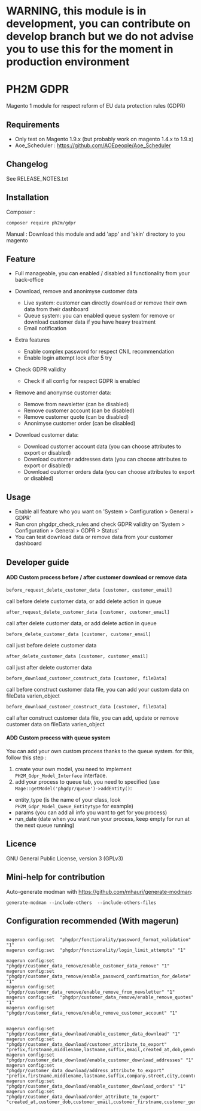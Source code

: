 # WARNING, this module is in development, you can contribute on develop branch but we do not advise you to use this for the moment in production environment

# PH2M GDPR

Magento 1 module for respect reform of EU data protection rules (GDPR)


## Requirements

- Only test on Magento 1.9.x (but probably work on magento 1.4.x to 1.9.x)
- Aoe_Scheduler : https://github.com/AOEpeople/Aoe_Scheduler

## Changelog 
See RELEASE_NOTES.txt

## Installation
Composer :
```
composer require ph2m/gdpr
```
Manual :
Download this module and add 'app' and 'skin' directory to you magento

## Feature
- Full manageable, you can enabled / disabled all functionality from your back-office
- Download, remove and anonimyse customer data
    - Live system: customer can directly download or remove their own data from their dashboard
    - Queue system: you can enabled queue system for remove or download customer data if you have heavy treatment
    - Email notification 
- Extra features 
    - Enable complex password for respect CNIL recommendation 
    - Enable login attempt lock after 5 try
- Check GDPR validity
    - Check if all config for respect GDPR is enabled
    
- Remove and anonymse customer data:
    - Remove from newsletter (can be disabled)
    - Remove customer account (can be disabled)
    - Remove customer quote (can be disabled)
    - Anonimyse customer order (can be disabled)
- Download customer data:
    - Download customer account data (you can choose attributes to export or disabled)
    - Download customer addresses data (you can choose attributes to export or disabled)
    - Download customer orders data (you can choose attributes to export or disabled)
   
## Usage
- Enable all feature who you want on 'System > Configuration > General > GDPR'
- Run cron phgdpr_check_rules and check GDPR validity on 'System > Configuration > General > GDPR > Status'
- You can test download data or remove data from your customer dashboard

## Developer guide
#### ADD Custom process before / after customer download or remove data

```
before_request_delete_customer_data [customer, customer_email]
```
call before delete customer data, or add delete action in queue

```
after_request_delete_customer_data [customer, customer_email]
```
call after delete customer data, or add delete action in queue

```
before_delete_customer_data [customer, customer_email]
```
call just before delete customer data

```
after_delete_customer_data [customer, customer_email]
```
call just after delete customer data

```
before_download_customer_construct_data [customer, fileData]
```
call before construct customer data file, you can add your custom data on fileData varien_object

```
before_download_customer_construct_data [customer, fileData]
```
call after construct customer data file, you can add, update or remove customer data on fileData varien_object

#### ADD Custom process with queue system
You can add your own custom process thanks to the queue system. for this, follow this step :
1. create your own model, you need to implement `PH2M_Gdpr_Model_Interface` interface.
2. add your process to queue tab, you need to specified (use `Mage::getModel('phgdpr/queue')->addEntity()`:
 - entity_type (is the name of your class, look `PH2M_Gdpr_Model_Queue_Entitytype` for example)
 - params (you can add all info you want to get for you process)
 - run_date (date when you want run your process, keep empty for run at the next queue running)



## Licence

GNU General Public License, version 3 (GPLv3)


## Mini-help for contribution

Auto-generate modman with https://github.com/mhauri/generate-modman:

```
generate-modman --include-others  --include-others-files
```

## Configuration recommended (With magerun)
 ```

magerun config:set  "phgdpr/fonctionality/password_format_validation" "1"
magerun config:set  "phgdpr/fonctionality/login_limit_attempts" "1"

magerun config:set  "phgdpr/customer_data_remove/enable_customer_data_remove" "1"
magerun config:set  "phgdpr/customer_data_remove/enable_password_confirmation_for_delete" "1"
magerun config:set  "phgdpr/customer_data_remove/enable_remove_from_newsletter" "1"
magerun config:set  "phgdpr/customer_data_remove/enable_remove_quotes" "1"
magerun config:set  "phgdpr/customer_data_remove/enable_remove_customer_account" "1"


magerun config:set  "phgdpr/customer_data_download/enable_customer_data_download" "1"
magerun config:set  "phgdpr/customer_data_download/customer_attribute_to_export" "prefix,firstname,middlename,lastname,suffix,email,created_at,dob,gender"
magerun config:set  "phgdpr/customer_data_download/enable_customer_download_addresses" "1"
magerun config:set  "phgdpr/customer_data_download/address_attribute_to_export" "prefix,firstname,middlename,lastname,suffix,company,street,city,country_id,region,postcode,telephone,fax"
magerun config:set  "phgdpr/customer_data_download/enable_customer_download_orders" "1"
magerun config:set  "phgdpr/customer_data_download/order_attribute_to_export" "created_at,customer_dob,customer_email,customer_firstname,customer_gender,customer_lastname,customer_middlename,customer_prefix,customer_suffix,discount_amount,grand_total,shipping_amount,increment_id"

 ```

